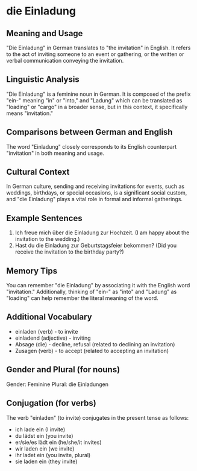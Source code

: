 # die Einladung
## Meaning and Usage
"Die Einladung" in German translates to "the invitation" in English. It refers to the act of inviting someone to an event or gathering, or the written or verbal communication conveying the invitation.

## Linguistic Analysis
"Die Einladung" is a feminine noun in German. It is composed of the prefix "ein-" meaning "in" or "into," and "Ladung" which can be translated as "loading" or "cargo" in a broader sense, but in this context, it specifically means "invitation."

## Comparisons between German and English
The word "Einladung" closely corresponds to its English counterpart "invitation" in both meaning and usage.

## Cultural Context
In German culture, sending and receiving invitations for events, such as weddings, birthdays, or special occasions, is a significant social custom, and "die Einladung" plays a vital role in formal and informal gatherings.

## Example Sentences
1. Ich freue mich über die Einladung zur Hochzeit. (I am happy about the invitation to the wedding.)
2. Hast du die Einladung zur Geburtstagsfeier bekommen? (Did you receive the invitation to the birthday party?)

## Memory Tips
You can remember "die Einladung" by associating it with the English word "invitation." Additionally, thinking of "ein-" as "into" and "Ladung" as "loading" can help remember the literal meaning of the word.

## Additional Vocabulary
- einladen (verb) - to invite
- einladend (adjective) - inviting
- Absage (die) - decline, refusal (related to declining an invitation)
- Zusagen (verb) - to accept (related to accepting an invitation)

## Gender and Plural (for nouns)
Gender: Feminine
Plural: die Einladungen

## Conjugation (for verbs)
The verb "einladen" (to invite) conjugates in the present tense as follows:
- ich lade ein (I invite)
- du lädst ein (you invite)
- er/sie/es lädt ein (he/she/it invites)
- wir laden ein (we invite)
- ihr ladet ein (you invite, plural)
- sie laden ein (they invite)